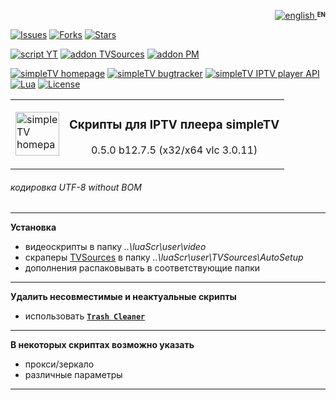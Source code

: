 <p align="right">
 <a title="english" href="./README-EN.md"><img src="../../../simpleTV-images/blob/master/gb.png?raw=true" alt="english" /> </a><strong><sup><sub>EN</sub></sup></strong>
</p>

[![Issues][badge-issues]][Issues]
[![Forks][badge-forks]][Forks]
[![Stars][badge-stars]][Stars]

[![script YT][badge-yt]][YT]
[![addon TVSources][badge-tvsources]][TVSources]
[![addon PM][badge-pm]][PM]

[![simpleTV homepage][badge-simpletvhomepage]][simpleTV homepage]
[![simpleTV bugtracker][badge-simpletvbugtracker]][simpleTV bugtracker]
[![simpleTV IPTV player API][badge-simpletvapi]][simpleTV API]
[![Lua][badge-lua]][Lua]
[![License][badge-license]][License]

<table width="100%">
  <tr>
    <td>
      <a href="http://iptv.gen12.net">
        <img src="https://raw.githubusercontent.com/Nexterr/simpleTV-images/master/logo_f2.png" 
            title="домашняя страница" alt="simpleTV homepage" width="70"/>
      </a>
    </td>
    <td>
    <h3>Скрипты для IPTV плеера simpleTV</h3>
    <p align="center">0.5.0 b12.7.5 (x32/x64 vlc 3.0.11)</p>
  </tr>
</table>

###### кодировка UTF-8 without BOM
---------------------------------------------
**Установка**
 - видеоскрипты в папку _..\luaScr\user\video_
 - скраперы [TVSources][TVSources] в папку _..\luaScr\user\TVSources\AutoSetup_
 - дополнения распаковывать в соответствующие папки
---------------------------------------------
**Удалить несовместимые и неактуальные скрипты**
- использовать **[`Trash Cleaner`][remove]**
---------------------------------------------
**В некоторых скриптах возможно указать**
 - прокси/зеркало
 - различные параметры
---------------------------------------------
[Issues]: ../../issues "Issues"
[Forks]: ../../network/members "Forks"
[Stars]: ../../stargazers "Stars"
[YT]: ../../../simpleTV-script-YT "скрипт YT"
[simpleTV API]: http://iptv.gen12.net/dokuwiki/doku.php?id=mantis:simpletv:api "simpleTV API"
[Lua]: https://www.lua.org/manual/5.1 "Lua 5.1"
[License]: ../../blob/master/LICENSE "License GPL 3.0"
[remove]: ../../tree/master/addons/TrashCleaner "удалить несовместимые и неактуальные скрипты"
[TVSources]: http://iptv.gen12.net/bugtracker/view.php?id=1614 "дополнение TVSources"
[PM]: http://iptv.gen12.net/bugtracker/view.php?id=1485 "дополнение Password Manager"
[simpleTV homepage]: http://iptv.gen12.net "домашняя страница"
[simpleTV bugtracker]: http://iptv.gen12.net/bugtracker "багтрекер"
[EN]: ./README-EN.md "english"

[badge-issues]: https://img.shields.io/github/issues-raw/Nexterr/simpleTV-scripts?color=%232b2b2b&labelColor=%23303f50 "Open issues"
[badge-forks]: https://img.shields.io/github/forks/Nexterr/simpleTV-scripts?color=%232b2b2b&labelColor=%23303f50 "Forks"
[badge-stars]: https://img.shields.io/github/stars/Nexterr/simpleTV-scripts?color=%232b2b2b&labelColor=%23303f50 "Stars"
[badge-yt]: https://img.shields.io/badge/%D1%81%D0%BA%D1%80%D0%B8%D0%BF%D1%82-YT-%232b2b2b?style=flat-square&labelColor=%23303f50 "скрипт YT"
[badge-simpletvapi]: https://img.shields.io/badge/simpleTV-Lua%20API-%232b2b2b?style=flat-squar&labelColor=%23303f50 "simpleTV Lua API"
[badge-lua]: https://img.shields.io/badge/Lua-5.1-%232b2b2b?style=flat-square&labelColor=%23303f50 "Lua 5.1"
[badge-license]: https://img.shields.io/badge/License-GPL%203.0-%232b2b2b?style=flat-square&labelColor=%23303f50 "License GPL 3.0"
[badge-tvsources]: https://img.shields.io/badge/%D0%B4%D0%BE%D0%BF%D0%BE%D0%BB%D0%BD%D0%B5%D0%BD%D0%B8%D0%B5-TVSources-%232b2b2b?style=flat-squar&labelColor=%23303f50 "дополнение TVSources"
[badge-pm]: https://img.shields.io/badge/%D0%B4%D0%BE%D0%BF%D0%BE%D0%BB%D0%BD%D0%B5%D0%BD%D0%B8%D0%B5-Password%20Manager-%232b2b2b?style=flat-square&labelColor=%23303f50 "дополнение Password Manager"
[badge-simpletvhomepage]: https://img.shields.io/badge/simpleTV-homepage-%232b2b2b?style=flat-square&labelColor=%23303f50 "домашняя страница"
[badge-simpletvbugtracker]: https://img.shields.io/badge/simpleTV-bugtracker-%232b2b2b?style=flat-square&labelColor=%23303f50 "багтрекер"

